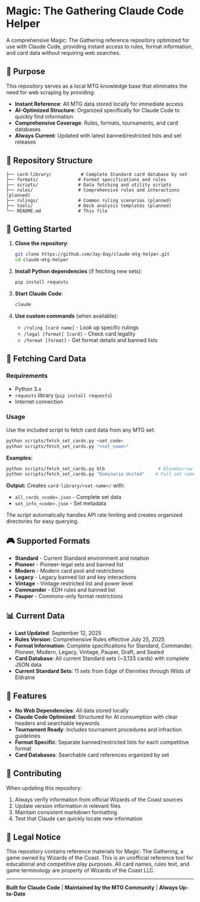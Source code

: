 # Magic: The Gathering Claude Code Helper

A comprehensive Magic: The Gathering reference repository optimized for use with Claude Code, providing instant access to rules, format information, and card data without requiring web searches.

## 🎯 Purpose

This repository serves as a local MTG knowledge base that eliminates the need for web scraping by providing:
- **Instant Reference**: All MTG data stored locally for immediate access
- **AI-Optimized Structure**: Organized specifically for Claude Code to quickly find information
- **Comprehensive Coverage**: Rules, formats, tournaments, and card databases
- **Always Current**: Updated with latest banned/restricted lists and set releases

## 📁 Repository Structure

```
├── card-library/           # Complete Standard card database by set
├── formats/               # Format specifications and rules
├── scripts/               # Data fetching and utility scripts
├── rules/                 # Comprehensive rules and interactions (planned)
├── rulings/               # Common ruling scenarios (planned)
├── tools/                 # Deck analysis templates (planned)
└── README.md              # This file
```

## 🚀 Getting Started

1. **Clone the repository**:
   ```bash
   git clone https://github.com/Jay-Day/claude-mtg-helper.git
   cd claude-mtg-helper
   ```

2. **Install Python dependencies** (if fetching new sets):
   ```bash
   pip install requests
   ```

3. **Start Claude Code**:
   ```bash
   claude
   ```

4. **Use custom commands** (when available):
   - `/ruling [card name]` - Look up specific rulings
   - `/legal [format] [card]` - Check card legality  
   - `/format [format]` - Get format details and banned lists

## 🔄 Fetching Card Data

### Requirements
- Python 3.x
- `requests` library (`pip install requests`)
- Internet connection

### Usage
Use the included script to fetch card data from any MTG set:

```bash
python scripts/fetch_set_cards.py <set_code>
python scripts/fetch_set_cards.py "<set_name>"
```

**Examples:**
```bash
python scripts/fetch_set_cards.py blb                    # Bloomburrow
python scripts/fetch_set_cards.py "Dominaria United"    # Full set name
```

**Output:** Creates `card-library/<set-name>/` with:
- `all_cards_<code>.json` - Complete set data
- `set_info_<code>.json` - Set metadata

The script automatically handles API rate limiting and creates organized directories for easy querying.

## 🎮 Supported Formats

- **Standard** - Current Standard environment and rotation
- **Pioneer** - Pioneer-legal sets and banned list
- **Modern** - Modern card pool and restrictions
- **Legacy** - Legacy banned list and key interactions
- **Vintage** - Vintage restricted list and power level
- **Commander** - EDH rules and banned list
- **Pauper** - Commons-only format restrictions

## 📊 Current Data

- **Last Updated**: September 12, 2025
- **Rules Version**: Comprehensive Rules effective July 25, 2025
- **Format Information**: Complete specifications for Standard, Commander, Pioneer, Modern, Legacy, Vintage, Pauper, Draft, and Sealed
- **Card Database**: All current Standard sets (~3,133 cards) with complete JSON data
- **Current Standard Sets**: 11 sets from Edge of Eternities through Wilds of Eldraine

## 🔧 Features

- **No Web Dependencies**: All data stored locally
- **Claude Code Optimized**: Structured for AI consumption with clear headers and searchable keywords
- **Tournament Ready**: Includes tournament procedures and infraction guidelines
- **Format Specific**: Separate banned/restricted lists for each competitive format
- **Card Databases**: Searchable card references organized by set

## 🤝 Contributing

When updating this repository:
1. Always verify information from official Wizards of the Coast sources
2. Update version information in relevant files
3. Maintain consistent markdown formatting
4. Test that Claude can quickly locate new information

## 📜 Legal Notice

This repository contains reference materials for Magic: The Gathering, a game owned by Wizards of the Coast. This is an unofficial reference tool for educational and competitive play purposes. All card names, rules text, and game terminology are property of Wizards of the Coast LLC.

---

**Built for Claude Code** | **Maintained by the MTG Community** | **Always Up-to-Date**